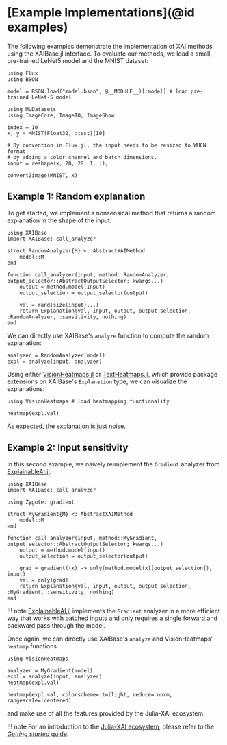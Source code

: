 # [Example Implementations](@id examples)
The following examples demonstrate the implementation of XAI methods using the XAIBase.jl interface.
To evaluate our methods, we load a small, pre-trained LeNet5 model and the MNIST dataset:

```@example implementations
using Flux
using BSON

model = BSON.load("model.bson", @__MODULE__)[:model] # load pre-trained LeNet-5 model
```

```@example implementations
using MLDatasets
using ImageCore, ImageIO, ImageShow

index = 10
x, y = MNIST(Float32, :test)[10]

# By convention in Flux.jl, the input needs to be resized to WHCN format
# by adding a color channel and batch dimensions.
input = reshape(x, 28, 28, 1, :);

convert2image(MNIST, x)
```

## Example 1: Random explanation
To get started, we implement a nonsensical method
that returns a random explanation in the shape of the input.

```@example implementations
using XAIBase
import XAIBase: call_analyzer

struct RandomAnalyzer{M} <: AbstractXAIMethod 
    model::M    
end

function call_analyzer(input, method::RandomAnalyzer, output_selector::AbstractOutputSelector; kwargs...)
    output = method.model(input)
    output_selection = output_selector(output)

    val = rand(size(input)...)
    return Explanation(val, input, output, output_selection, :RandomAnalyzer, :sensitivity, nothing)
end
```

We can directly use XAIBase's `analyze` function 
to compute the random explanation:

```@example implementations
analyzer = RandomAnalyzer(model)
expl = analyze(input, analyzer)
```

Using either [VisionHeatmaps.jl](https://julia-xai.github.io/XAIDocs/VisionHeatmaps/stable/)
or [TextHeatmaps.jl](https://julia-xai.github.io/XAIDocs/TextHeatmaps/stable/),
which provide package extensions on XAIBase's `Explanation` type,
we can visualize the explanations:

```@example implementations
using VisionHeatmaps # load heatmapping functionality

heatmap(expl.val)
```

As expected, the explanation is just noise.

## Example 2: Input sensitivity
In this second example, we naively reimplement the `Gradient` analyzer from
[ExplainableAI.jl](https://github.com/Julia-XAI/ExplainableAI.jl).

```@example implementations
using XAIBase
import XAIBase: call_analyzer

using Zygote: gradient

struct MyGradient{M} <: AbstractXAIMethod 
    model::M    
end

function call_analyzer(input, method::MyGradient, output_selector::AbstractOutputSelector; kwargs...)
    output = method.model(input)
    output_selection = output_selector(output)

    grad = gradient((x) -> only(method.model(x)[output_selection]), input)
    val = only(grad)
    return Explanation(val, input, output, output_selection, :MyGradient, :sensitivity, nothing)
end
```

!!! note
    [ExplainableAI.jl](https://github.com/Julia-XAI/ExplainableAI.jl)
    implements the `Gradient` analyzer in a more efficient way 
    that works with batched inputs and only requires a single forward 
    and backward pass through the model.

Once again, we can directly use XAIBase's `analyze` and VisionHeatmaps' `heatmap` functions
```@example implementations
using VisionHeatmaps 

analyzer = MyGradient(model)
expl = analyze(input, analyzer)
heatmap(expl.val)
```

```@example implementations
heatmap(expl.val, colorscheme=:twilight, reduce=:norm, rangescale=:centered)
```

and make use of all the features provided by the Julia-XAI ecosystem.

!!! note
    For an introduction to the [Julia-XAI ecosystem](https://github.com/Julia-XAI), 
    please refer to the [*Getting started* guide](https://julia-xai.github.io/XAIDocs/).
